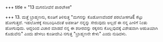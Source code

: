 +++
title = "13 ಮಗನನೀವೆನೆ ಪಾರಲೌಕಿಕ"

+++
13. ಮತ್ತೆ ಬ್ರಾಹ್ಮಣನು, ಕುಂತಿಗೆ ತಿಳಿಸುತ್ತ "ಮಗನನ್ನು ಕೊಡೋಣವೆಂದರೆ ಪರಲೋಕಗತಿÉ ಕೆಟ್ಟು ಹೋಗುತ್ತದೆ. ಇಹಲೋಕಕ್ಕೆ ಸಂಬಂಧಿಸಿದಂತೆ ಅಪಕೀರ್ತಿ ನನ್ನನ್ನು ಸೇರುವುದು ಅಲ್ಲದೆ ಈ ನನ್ನ ಪೀಳಿಗೆ ನಿಂತು ಹೋಗುವುದು. ಆದ್ದರಿಂದ ವಿಚಾರ ಮಾಡದೆ ನನ್ನ ಈ ಶರೀರವನ್ನು ರಕ್ಕಸನು ಕೊಲ್ಲವುದಕ್ಕೆ ವಿಶೇಷವಾಗಿ ಆಹುತಿಯಾಗಿ ಕೊಡುವೆನು" ಎಂದು ಹೇಳಲು ಕುಂತೀದೇವಿ ನಗುತ್ತ "ಬ್ರಾಹ್ಮಣನೇ ಕೇಳು" ಎಂದು ನುಡಿದಳು.